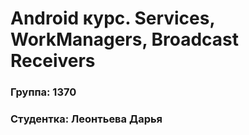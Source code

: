 # Android курс. Services, WorkManagers, Broadcast Receivers
### Группа: 1370
### Студентка: Леонтьева Дарья
